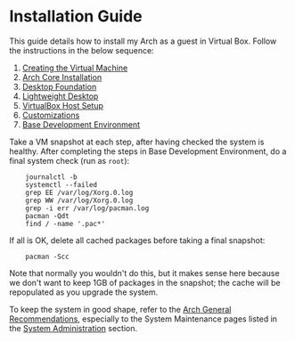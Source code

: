 Installation Guide
==================

This guide details how to install my Arch as a guest in Virtual Box.
Follow the instructions in the below sequence:
 
  1. [Creating the Virtual Machine](create-vm.html "Creating the Virtual Machine")
  2. [Arch Core Installation](installation.html "Arch Core Installation") 
  3. [Desktop Foundation](desktop-foundation.html "Desktop Foundation")
  4. [Lightweight Desktop](lightweight-desktop.html "Lightweight Desktop")
  5. [VirtualBox Host Setup](vbox-host.html "VirtualBox Host Setup")
  6. [Customizations](customizations.html "Customizations")
  7. [Base Development Environment](base-dev-env.html "Base Development Environment") 

Take a VM snapshot at each step, after having checked the system is healthy.
After completing the steps in Base Development Environment, do a final system check
(run as `root`):
        
        journalctl -b
        systemctl --failed
        grep EE /var/log/Xorg.0.log
        grep WW /var/log/Xorg.0.log
        grep -i err /var/log/pacman.log
        pacman -Qdt
        find / -name '.pac*'

If all is OK, delete all cached packages before taking a final snapshot: 

        pacman -Scc

Note that normally you wouldn't do this, but it makes sense here because we don't want
to keep 1GB of packages in the snapshot; the cache will be repopulated as you upgrade
the system.

To keep the system in good shape, refer to the [Arch General Recommendations][arch-gen-rec],
especially to the System Maintenance pages listed in the [System Administration][arch-sys-adm]
section.
 



[arch-gen-rec]: https://wiki.archlinux.org/index.php/General_Recommendations
                "Arch General Recommendations"

[arch-sys-adm]: https://wiki.archlinux.org/index.php/General_Recommendations#System_administration
                "Arch System Administration"
